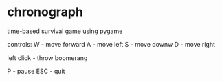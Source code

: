 # chronograph
time-based survival game using pygame

controls:
W - move forward
A - move left
S - move downw
D - move right

left click - throw boomerang

P - pause
ESC - quit

